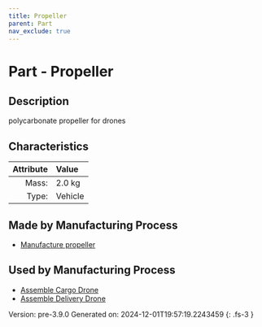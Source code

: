 ```yaml
---
title: Propeller
parent: Part
nav_exclude: true
---
```

# Part - Propeller

## Description
polycarbonate propeller for drones

## Characteristics

| Attribute      | Value |
|--------:|:------|
|Mass:|2.0 kg|
|Type:|Vehicle|

## Made by Manufacturing Process

- [Manufacture propeller](../process/manufacture-propeller.html)

## Used by Manufacturing Process

- [Assemble Cargo Drone](../process/assemble-cargo-drone.html)
- [Assemble Delivery Drone](../process/assemble-delivery-drone.html)


Version: pre-3.9.0 Generated on: 2024-12-01T19:57:19.2243459
{: .fs-3 }

